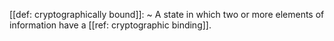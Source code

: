 [[def: cryptographically bound]]:
~ A state in which two or more elements of information have a [[ref: cryptographic binding]].


